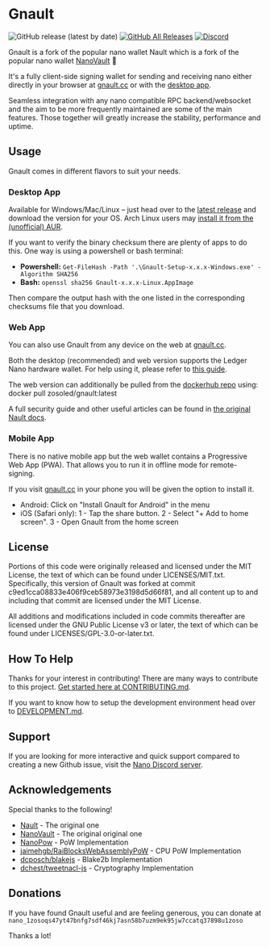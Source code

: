 # Gnault

![GitHub release (latest by date)](https://img.shields.io/github/v/release/Zosoled/Gnault)
[![GitHub All Releases](https://img.shields.io/github/downloads/Zosoled/Gnault/total)](https://github.com/Zosoled/Gnault/releases/latest)
[![Discord](https://img.shields.io/badge/discord-join%20chat-orange.svg?logo=discord&color=7289DA)](https://chat.nano.org)

Gnault is a fork of the popular nano wallet Nault which is a fork of the popular nano wallet [NanoVault](https://github.com/cronoh/nanovault) 💙

It's a fully client-side signing wallet for sending and receiving nano either directly in your browser at [gnault.cc](https://gnault.cc) or with the [desktop app](https://github.com/Zosoled/Gnault/releases/latest).

Seamless integration with any nano compatible RPC backend/websocket and the aim to be more frequently maintained are some of the main features. Those together will greatly increase the stability, performance and uptime.

## Usage

Gnault comes in different flavors to suit your needs.

### Desktop App

Available for Windows/Mac/Linux – just head over to the [latest release](https://github.com/Zosoled/Gnault/releases/latest) and download the version for your OS. Arch Linux users may [install it from the (unofficial) AUR](https://aur.archlinux.org/packages/gnault-bin/).

If you want to verify the binary checksum there are plenty of apps to do this. One way is using a powershell or bash terminal:

* **Powershell:** `Get-FileHash -Path '.\Gnault-Setup-x.x.x-Windows.exe' -Algorithm SHA256`
* **Bash:** `openssl sha256 Gnault-x.x.x-Linux.AppImage`

Then compare the output hash with the one listed in the corresponding checksums file that you download.

### Web App

You can also use Gnault from any device on the web at [gnault.cc](https://gnault.cc).

Both the desktop (recommended) and web version supports the Ledger Nano hardware wallet. For help using it, please refer to [this guide](https://docs.nault.cc/2020/08/04/ledger-guide.html).

The web version can additionally be pulled from the [dockerhub repo](https://hub.docker.com/r/zosoled/gnault) using: docker pull zosoled/gnault:latest

A full security guide and other useful articles can be found in [the original Nault docs](https://docs.nault.cc).

### Mobile App
There is no native mobile app but the web wallet contains a Progressive Web App (PWA). That allows you to run it in offline mode for remote-signing.

If you visit [gnault.cc](https://gnault.cc) in your phone you will be given the option to install it.

* Android: Click on "Install Gnault for Android" in the menu
* iOS (Safari only): 1 - Tap the share button. 2 - Select "+ Add to home screen". 3 - Open Gnault from the home screen

## License

Portions of this code were originally released and licensed under the MIT License, the text of which can be found under LICENSES/MIT.txt. Specifically, this version of Gnault was forked at commit c9ed1cca08833e406f9ceb58973e3198d5d66f81, and all content up to and including that commit are licensed under the MIT License.

All additions and modifications included in code commits thereafter are licensed under the GNU Public License v3 or later, the text of which can be found under LICENSES/GPL-3.0-or-later.txt.

## How To Help

Thanks for your interest in contributing! There are many ways to contribute to this project. [Get started here at CONTRIBUTING.md](CONTRIBUTING.md).

If you want to know how to setup the development environment head over to [DEVELOPMENT.md](DEVELOPMENT.md).

## Support

If you are looking for more interactive and quick support compared to creating a new Github issue, visit the [Nano Discord server](https://chat.nano.org/).

## Acknowledgements

Special thanks to the following!

- [Nault](https://github.com/Nault/Nault) - The original one
- [NanoVault](https://github.com/cronoh/nanovault) - The original original one
- [NanoPow](https://npmjs.com/package/nano-pow) - PoW Implementation
- [jaimehgb/RaiBlocksWebAssemblyPoW](https://github.com/jaimehgb/RaiBlocksWebAssemblyPoW) - CPU PoW Implementation
- [dcposch/blakejs](https://github.com/dcposch/blakejs) - Blake2b Implementation
- [dchest/tweetnacl-js](https://github.com/dchest/tweetnacl-js) - Cryptography Implementation

## Donations

If you have found Gnault useful and are feeling generous, you can donate at
`nano_1zosoqs47yt47bnfg7sdf46kj7asn58b7uzm9ek95jw7ccatq37898u1zoso`

Thanks a lot!
